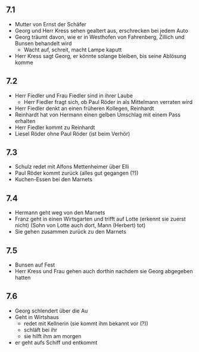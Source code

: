 ## 7.1

- Mutter von Ernst der Schäfer 
- Georg und Herr Kress sehen gealtert aus, erschrecken bei jedem Auto
- Georg träumt davon, wie er in Westhofen von Fahrenberg, Zillich und Bunsen behandelt wird
	- Wacht auf, schreit, macht Lampe kaputt
- Herr Kress sagt Georg, er könnte solange bleiben, bis seine Ablösung komme

## 7.2

- Herr Fiedler und Frau Fiedler sind in ihrer Laube
	- Herr Fiedler fragt sich, ob Paul Röder in als Mittelmann verraten wird
- Herr Fiedler denkt an einen früheren Kollegen, Reinhardt
- Reinhardt hat von Hermann einen gelben Umschlag mit einem Pass erhalten
- Herr Fiedler kommt zu Reinhardt
- Liesel Röder ohne Paul Röder (ist beim Verhör)

## 7.3

- Schulz redet mit Alfons Mettenheimer über Elli
- Paul Röder kommt zurück (alles gut gegangen (?))
- Kuchen-Essen bei den Marnets

## 7.4

- Hermann geht weg von den Marnets
- Franz geht in einen Wirtsgarten und trifft auf Lotte (erkennt sie zuerst nicht) (Sohn von Lotte auch dort, Mann (Herbert) tot)
- Sie gehen zusammen zurück zu den Marnets

## 7.5

- Bunsen auf Fest
- Herr Kress und Frau gehen auch dorthin nachdem sie Georg abgegeben hatten

## 7.6

- Georg schlendert über die Au
- Geht in Wirtshaus
	- redet mit Kellnerin (sie kommt ihm bekannt vor (?))
	- schläft bei ihr
	- sie hilft ihm am morgen
- er geht aufs Schiff und entkommt